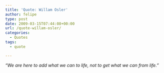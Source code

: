 ```yaml
---
title: 'Quote: Willam Osler'
author: felipe
type: post
date: 2009-03-15T07:44:08+00:00
url: /quote-willam-osler/
categories:
  - Quotes
tags:
  - quote

---
```

_&#8220;We are here to add what we can to life, not to get what we can from life.&#8221;_
